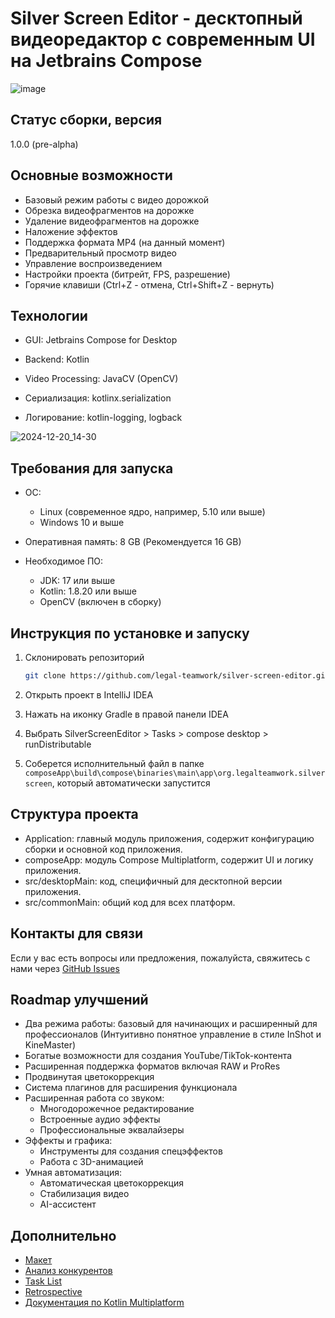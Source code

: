 # Silver Screen Editor - десктопный видеоредактор с современным UI на Jetbrains Compose

![image](https://github.com/user-attachments/assets/538d5a72-cd71-4d72-af62-70366cff84b0)

## Статус сборки, версия
1.0.0 (pre-alpha)

## Основные возможности
- Базовый режим работы с видео дорожкой
- Обрезка видеофрагментов на дорожке
- Удаление видеофрагментов на дорожке
- Наложение эффектов
- Поддержка формата MP4 (на данный момент)
- Предварительный просмотр видео
- Управление воспроизведением
- Настройки проекта (битрейт, FPS, разрешение)
- Горячие клавиши (Ctrl+Z - отмена, Ctrl+Shift+Z - вернуть)

## Технологии
- GUI: Jetbrains Compose for Desktop
- Backend: Kotlin

- Video Processing: JavaCV (OpenCV)
- Сериализация: kotlinx.serialization
- Логирование: kotlin-logging, logback

![2024-12-20_14-30](https://github.com/user-attachments/assets/754bf070-80a9-4b4e-a1c8-e3dc3805d7b6)

## Требования для запуска
- ОС:
  - Linux (современное ядро,  например, 5.10 или выше)
  - Windows 10 и выше
- Оперативная память: 8 GB (Рекомендуется 16 GB)

- Необходимое ПО:
  - JDK: 17 или выше
  - Kotlin: 1.8.20 или выше
  - OpenCV (включен в сборку)

## Инструкция по установке и запуску

1. Склонировать репозиторий
   ```bash
   git clone https://github.com/legal-teamwork/silver-screen-editor.git
   
2. Открыть проект в IntelliJ IDEA

3. Нажать на иконку Gradle в правой панели IDEA

4. Выбрать SilverScreenEditor > Tasks > compose desktop > runDistributable

5. Соберется исполнительный файл в папке `composeApp\build\compose\binaries\main\app\org.legalteamwork.silverscreen`, который автоматически запустится

## Структура проекта
- Application: главный модуль приложения, содержит конфигурацию сборки и основной код приложения.
- composeApp: модуль Compose Multiplatform, содержит UI и логику приложения.
- src/desktopMain: код, специфичный для десктопной версии приложения.
- src/commonMain: общий код для всех платформ.

## Контакты для связи
Если у вас есть вопросы или предложения, пожалуйста, свяжитесь с нами через [GitHub Issues](https://github.com/legal-teamwork/silver-screen-editor/issues)

## Roadmap улучшений
- Два режима работы: базовый для начинающих и расширенный для профессионалов (Интуитивно понятное управление в стиле InShot и KineMaster)
- Богатые возможности для создания YouTube/TikTok-контента
- Расширенная поддержка форматов включая RAW и ProRes
- Продвинутая цветокоррекция
- Система плагинов для расширения функционала
- Расширенная работа со звуком:
  - Многодорожечное редактирование
  - Встроенные аудио эффекты
  - Профессиональные эквалайзеры
- Эффекты и графика:
  - Инструменты для создания спецэффектов
  - Работа с 3D-анимацией
- Умная автоматизация:
  - Автоматическая цветокоррекция
  - Стабилизация видео
  - AI-ассистент

## Дополнительно
- [Макет](https://www.figma.com/design/ySFG5GAiNJNX59Y3lJAube/Untitled?node-id=0-1&t=0E2U2U6dK1W6fdVZ-1)
- [Анализ конкурентов](analysis.md)
- [Task List](https://github.com/orgs/legal-teamwork/projects/3)
- [Retrospective](https://docs.google.com/spreadsheets/d/1xqDXDvht4POZUiHmGrPIutCRE7hXpFMqWUFsSu-6_8k/edit?usp=sharing)
- [Документация по Kotlin Multiplatform](https://www.jetbrains.com/help/kotlin-multiplatform-dev/get-started.html)
